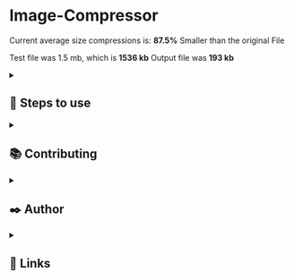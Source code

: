
# Image-Compressor

Current average size compressions is: **87.5%** Smaller than the original File

Test file was 1.5 mb, which is **1536 kb**
Output file was **193 kb**

<!-- --- DEPLOYMENT STATUS CODE ---

Deployment Status: [![Deploy to Heroku](https://github.com/hassanaftab93/REPO-NAME/actions/workflows/main.yml/badge.svg?branch=main)](https://github.com/hassanaftab93/REPO-NAME/actions/workflows/main.yml)

-->
<!-- --- FORMAT OF MARK DOWN WITH COLLAPSIBLE MENU ---
<details>
  <summary>
    <h2>
      
    </h2>
  </summary>

</details>
-->
<!---------------------------------------- SECTION DIVIDER ---------------------------------------
<details>
  <summary>
    <h2>
      🛠 SubTopic: What to Explain / Dry Runs etc.
    </h2>
  </summary>

  - Subtopic Detail 1
  - Subtopic Detail 2
</details>

<!---------------------------------------- SECTION DIVIDER ---------------------------------------->
<details>
  <summary>
    <h2>
      📑 Steps to use
    </h2>
  </summary>

  [Python | Download Latest Version](https://www.python.org/downloads/)
  
  <br>
  <br>
  Clone this Repo / Download the latest release

  ```bash
  git clone https://github.com/hassanaftab93/Image-Compressor.git
  ```
  
  `cd` to the Project directory
  
  ```bash
  cd /Path/To/Project
  ```
  
  Create a Virtual Environment for this Project

  ```bash
  python -m venv venv
  ```

  Activate Virtual Environment for this Project

  Windows:
  ```bash
  source venv/Scripts/activate
  ```
  Linux/MacOS:
  ```bash
  source ./venv/bin/activate
  ```

  Install the Required Libraries

  ```bash
  pip install -r requirements.txt
  ```

  Place the Images to be compressed in `src` folder

  Run the File 'compress.py'

  ```python
    python compress.py
  ```

</details>

<!---------------------------------------- SECTION DIVIDER ---------------------------------------->
<details>
  <summary>
    <h2>
      📚 Contributing
    </h2>
  </summary>

  Click here to learn more about: [Contributions](./docs/CONTRIBUTING.md)
</details>

<!---------------------------------------- SECTION DIVIDER ---------------------------------------->
<details>
  <summary>
    <h2>
      ✒️ Author
    </h2>
  </summary>

  <!--
  Add More Contributors/Authors here using the following line of code:
  - [@username](https://www.github.com/username)
  -->

  - [@hassanaftab93](https://www.github.com/hassanaftab93)

</details>

<!---------------------------------------- SECTION DIVIDER ---------------------------------------->
<details>
  <summary>
    <h2>
      🔗 Links
    </h2>
  </summary>

<!--

  Add your links here in the table below:
  Remove my Table and use your own links.

  |Type|Link|
  |:--:|:--:|
  |Portfolio| PORTFOLIO_LINK_HERE |
  |LinkedIn| LINKEDIN_LINK_HERE |

-->

  |Type|Link|
  |:--:|:--:|
  | Portfolio | [![portfolio](https://img.shields.io/badge/my_portfolio-000?style=for-the-badge&logo=ko-fi&logoColor=white)](https://linktr.ee/hassanaftab) |
  | LinkedIn | [![linkedin](https://img.shields.io/badge/linkedin-0A66C2?style=for-the-badge&logo=linkedin&logoColor=white)](https://www.linkedin.com/in/hassanaftab93/) |
</details>

<!---------------------------------------- SECTION DIVIDER ---------------------------------------->


